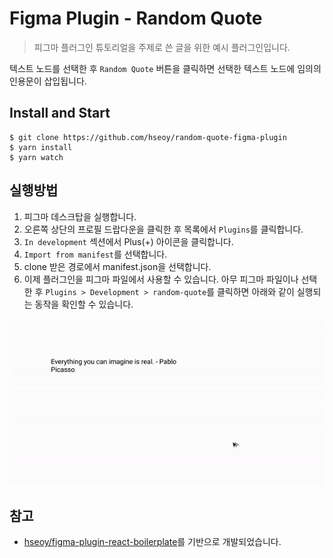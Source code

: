# Figma Plugin - Random Quote

> 피그마 플러그인 튜토리얼을 주제로 쓴 글을 위한 예시 플러그인입니다.

텍스트 노드를 선택한 후 `Random Quote` 버튼을 클릭하면 선택한 텍스트 노드에 임의의 인용문이 삽입됩니다.

## Install and Start

```
$ git clone https://github.com/hseoy/random-quote-figma-plugin
$ yarn install
$ yarn watch
```

## 실행방법

1. 피그마 데스크탑을 실행합니다.
2. 오른쪽 상단의 프로필 드랍다운을 클릭한 후 목록에서 `Plugins`를 클릭합니다.
3. `In development` 섹션에서 Plus(+) 아이콘을 클릭합니다.
4. `Import from manifest`를 선택합니다.
5. clone 받은 경로에서 manifest.json을 선택합니다.
6. 이제 플러그인을 피그마 파일에서 사용할 수 있습니다. 아무 피그마 파일이나 선택한 후 `Plugins > Development > random-quote`를 클릭하면 아래와 같이 실행되는 동작을 확인할 수 있습니다.

![run](./images/example-plugin-run.gif)

## 참고

- [hseoy/figma-plugin-react-boilerplate](https://github.com/hseoy/figma-plugin-react-boilerplate)를 기반으로 개발되었습니다.
